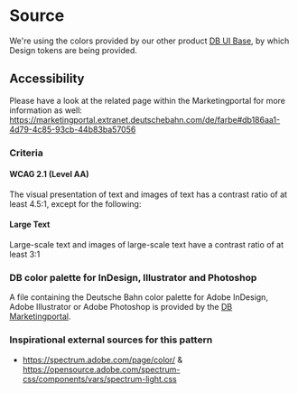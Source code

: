 # Source

We're using the colors provided by our other product [DB UI Base](https://db-ui.github.io/base/), by which Design tokens are being provided.

## Accessibility

Please have a look at the related page within the Marketingportal for more information as well: <https://marketingportal.extranet.deutschebahn.com/de/farbe#db186aa1-4d79-4c85-93cb-44b83ba57056>

### Criteria

#### WCAG 2.1 (Level AA)

The visual presentation of text and images of text has a contrast ratio of at least 4.5:1, except for the following:

#### Large Text

Large-scale text and images of large-scale text have a contrast ratio of at least 3:1

### DB color palette for InDesign, Illustrator and Photoshop

A file containing the Deutsche Bahn color palette for Adobe InDesign, Adobe Illustrator or Adobe Photoshop is provided by the [DB Marketingportal](https://marketingportal.extranet.deutschebahn.com/de/farbe#db186aa1-4d79-4c85-93cb-44b83ba57056).

### Inspirational external sources for this pattern

- <https://spectrum.adobe.com/page/color/> & <https://opensource.adobe.com/spectrum-css/components/vars/spectrum-light.css>

